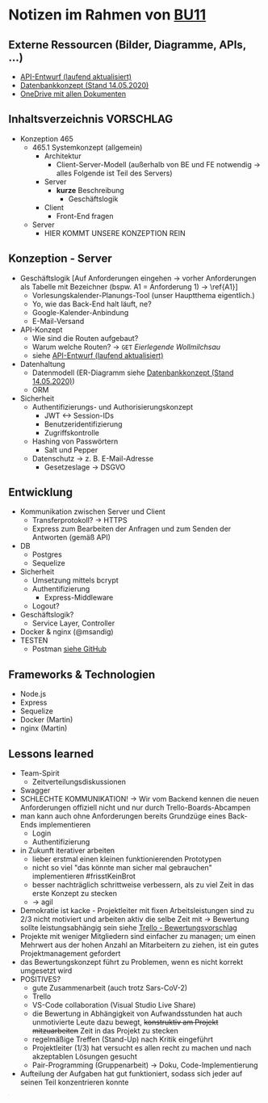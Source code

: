 # Notizen im Rahmen von [BU11](https://trello.com/c/PglqhCAW/66-bu11-dokumentationshilfe)

## Externe Ressourcen (Bilder, Diagramme, APIs, <a href="https://www.youtube.com/watch?v=dQw4w9WgXcQ" style="text-decoration: none; color: inherit;">...</a>)
- [API-Entwurf (laufend aktualisiert)](https://github.com/nikolockenvitz/dhbw-project-backend/blob/master/docs/api.md)
- [Datenbankkonzept (Stand 14.05.2020)](https://github.com/nikolockenvitz/dhbw-project-backend/blob/master/docs/db-konzept/db-konzept-2020-05-14.pdf)
- [OneDrive mit allen Dokumenten](https://1drv.ms/u/s!AudF6y3_chu5zjBgTCL6UQMKKBTP?e=NxfV2t)

## Inhaltsverzeichnis VORSCHLAG
- Konzeption 465
  - 465.1 Systemkonzept (allgemein)
    - Architektur
      - Client-Server-Modell (außerhalb von BE und FE notwendig -> alles Folgende ist Teil des Servers)
    - Server
      - **kurze** Beschreibung
        - Geschäftslogik
    - Client
      - Front-End fragen
  - Server
    - HIER KOMMT UNSERE KONZEPTION REIN

## Konzeption - Server

- Geschäftslogik [Auf Anforderungen eingehen &rarr; vorher Anforderungen als Tabelle mit Bezeichner (bspw. A1 = Anforderung 1) &rarr; \ref{A1}]
  - Vorlesungskalender-Planungs-Tool (unser Hauptthema eigentlich.)
  - Yo, wie das Back-End halt läuft, ne?
  - Google-Kalender-Anbindung
  - E-Mail-Versand
- API-Konzept
  - Wie sind die Routen aufgebaut?
  - Warum welche Routen? &rarr; `GET` _Eierlegende Wollmilchsau_
  - siehe [API-Entwurf (laufend aktualisiert)](https://github.com/nikolockenvitz/dhbw-project-backend/blob/master/docs/api.md)
- Datenhaltung
  - Datenmodell (ER-Diagramm siehe [Datenbankkonzept (Stand 14.05.2020)](https://github.com/nikolockenvitz/dhbw-project-backend/blob/master/docs/db-konzept/db-konzept-2020-05-14.pdf))
  - ORM
- Sicherheit
  - Authentifizierungs- und Authorisierungskonzept
    - JWT <-> Session-IDs
    - Benutzeridentifizierung
    - Zugriffskontrolle
  - Hashing von Passwörtern
    - Salt und Pepper
  - Datenschutz &rarr; z. B. E-Mail-Adresse
    - Gesetzeslage &rarr; DSGVO

## Entwicklung

- Kommunikation zwischen Server und Client
  - Transferprotokoll? &rarr; HTTPS
  - Express zum Bearbeiten der Anfragen und zum Senden der Antworten (gemäß API)
- DB
  - Postgres
  - Sequelize
- Sicherheit
  - Umsetzung mittels bcrypt
  - Authentifizierung
    - Express-Middleware
  - Logout?
- Geschäftslogik?
  - Service Layer, Controller
- Docker & nginx (@msandig)
- TESTEN
  - Postman [siehe GitHub](https://github.com/nikolockenvitz/dhbw-project-backend/tree/master/postman)

## Frameworks & Technologien
- Node.js
- Express
- Sequelize
- Docker (Martin)
- nginx (Martin)

## Lessons learned
- Team-Spirit
  - Zeitverteilungsdiskussionen
- Swagger
- SCHLECHTE KOMMUNIKATION! &rarr; Wir vom Backend kennen die neuen Anforderungen offiziell nicht und nur durch Trello-Boards-Abcampen
- man kann auch ohne Anforderungen bereits Grundzüge eines Back-Ends implementieren
  - Login
  - Authentifizierung
- in Zukunft iterativer arbeiten
  - lieber erstmal einen kleinen funktionierenden Prototypen
  - nicht so viel "das könnte man sicher mal gebrauchen" implementieren #frisstKeinBrot
  - besser nachträglich schrittweise verbessern, als zu viel Zeit in das erste Konzept zu stecken
  - &rarr; agil
- Demokratie ist kacke - Projektleiter mit fixen Arbeitsleistungen sind zu 2/3 nicht motiviert und arbeiten aktiv die selbe Zeit mit -> Bewertung sollte leistungsabhängig sein siehe [Trello - Bewertungsvorschlag](https://trello.com/c/23K62rWE/19-abrechnungsmodell)
- Projekte mit weniger Mitgliedern sind einfacher zu managen; um einen Mehrwert aus der hohen Anzahl an Mitarbeitern zu ziehen, ist ein gutes Projektmanagement gefordert
- das Bewertungskonzept führt zu Problemen, wenn es nicht korrekt umgesetzt wird
- POSITIVES?
  - gute Zusammenarbeit (auch trotz Sars-CoV-2)
  - Trello
  - VS-Code collaboration (Visual Studio Live Share)
  - die Bewertung in Abhängigkeit von Aufwandsstunden hat auch unmotivierte Leute dazu bewegt, <s>konstruktiv am Projekt mitzuarbeiten</s> Zeit in das Projekt zu stecken
  - regelmäßige Treffen (Stand-Up) nach Kritik eingeführt
  - Projektleiter (1/3) hat versucht es allen recht zu machen und nach akzeptablen Lösungen gesucht
  - Pair-Programming (Gruppenarbeit) &rarr; Doku, Code-Implementierung
- Aufteilung der Aufgaben hat gut funktioniert, sodass sich jeder auf seinen Teil konzentrieren konnte

<a href="https://www.youtube.com/watch?v=nu9MCKa7dcw" style="font-size: 1px">.</a>

